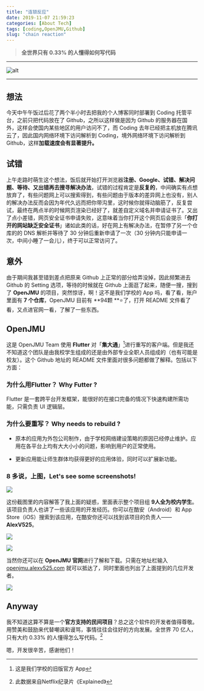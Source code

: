 ```yaml
---
title: "连锁反应"
date: 2019-11-07 21:59:23
categories: [About Tech]
tags: [coding,OpenJMU,Github]
slug: "chain reaction"
---
```


> **全世界只有 0.33% 的人懂得如何写代码**

<!--more-->

---

![alt](https://dawnblog-1300625500.cos.ap-guangzhou.myqcloud.com/images/$RU9A2OI.jpg "Unsplash")

---

## 想法

今天中午午饭过后花了两个半小时去把我的个人博客同时部署到 Coding 托管平台，之前只把代码放在了 Github，之所以这样做是因为 Github 的服务器在国外，这样会使国内某些地区的用户访问不了，而 Coding 去年已经把主机放在腾讯云了，因此国内网络环境下访问解析到 Coding，境外网络环境下访问解析到 Github，这样**加载速度会有显著提升。**

## 试错

上午走路时萌生这个想法，饭后就开始打开浏览器**注册、Google、试错、解决问题、等待、又出错再去搜寻解决办法**，试错的过程肯定是**反复的**，中间确实有点想放弃了，有些问题网上可以搜索得到，有些问题由于版本的差异网上也没有，别人的解决办法反而会因为年代久远而把你带沟里，这时候你就得动脑筋了，反复尝试，最终在两点半的时候网页渲染已经好了，就差自定义域名并申请证书了。又出了点小差错，网页安全证书申请失败，这意味着当你打开这个网页后会提示「**你打开的网站缺乏安全证书**」诸如此类的话，好在网上有解决办法，在暂停了另一个仓库的的 DNS 解析并等待了 30 分钟后重新申请了一次（30 分钟内只能申请一次，中间小睡了一会儿），终于可以正常访问了。

## 意外

由于期间我甚至错到差点把原来 Github 上正常的部分给弄没掉，因此频繁进去 Github 的 Setting 选项，等待的时候就在 Github 上面逛了起来，随便一搜，搜到了 **OpenJMU** 的项目，突然惊讶，啊！这不是我们学校的 App 吗，看了看，账户里面有 **7 个仓库**，OpenJMU 目前有 **94颗 **⭐了，打开 README 文件看了看，又点进官网一看，了解了一些东西。

## OpenJMU

这是 OpenJMU Team 使用 **Flutter** 对「**集大通**」[^1]进行重写的客户端。但是我还不知道这个团队是由我校学生组成的还是由外部专业全职人员组成的（也有可能是校友）。这个 Github 地址的 README 文件里面对很多问题都做了解释。包括以下方面：

[^1]: 这是我们学校的旧版官方 App

### 为什么用Flutter？ Why Futter ?

Flutter 是一套跨平台开发框架，能很好的在接口完备的情况下快速构建所需功能，只需负责 UI 逻辑层。

### 为什么要重写？ Why needs to rebuild ?

- 原本的应用为外包公司制作，由于学校网络建设策略的原因已经停止维护。应用在各平台上均有大大小小的问题，影响到用户的正常使用。

- 更新应用能让师生群体均获得更好的应用体验，同时可以扩展新功能。

### 8 多说，上图，Let's see some screenshots!

![](https://dawnblog-1300625500.cos.ap-guangzhou.myqcloud.com/images/$RA0U3YA.jpg)

这份截图里的内容解答了我上面的疑惑，里面表示整个项目组 **9人全为校内学生**。该项目负责人也讲了一些该应用的开发经历。你可以在酷安（Android）和 App Store（iOS）搜索到该应用，在酷安你还可以找到该项目的负责人——**AlexV525**。

![](https://dawnblog-1300625500.cos.ap-guangzhou.myqcloud.com/images/$R2IC9NJ.png)

![](https://dawnblog-1300625500.cos.ap-guangzhou.myqcloud.com/images/$RANIL03.jpg)



当然你还可以在 **OpenJMU 官网**进行了解和下载。只需在地址栏输入 [openjmu.alexv525.com](https://openjmu.alexv525.com/) 就可以抵达了，同时里面也列出了上面提到的几位开发者。

![](https://dawnblog-1300625500.cos.ap-guangzhou.myqcloud.com/images/$RCFAU1Z.jpg)

## Anyway

我不知道这算不算是一个**官方支持的民间项目**？总之这个软件的开发者值得尊敬。用赞美和鼓励来代替嘲讽和谩骂，事情往往会往好的方向发展。全世界 70 亿人，只有大约 0.33% 的人懂得怎么写代码。[^2]

嗯，开发很辛苦，感谢他们！

[^2]: 此数据来自Netflix纪录片《Explained》